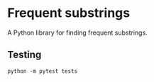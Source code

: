 # Frequent substrings

A Python library for finding frequent substrings.

## Testing

```
python -m pytest tests
```
